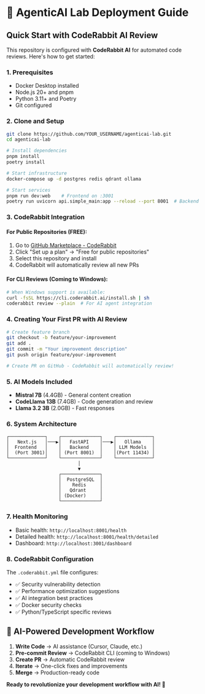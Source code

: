 # 🚀 AgenticAI Lab Deployment Guide

## Quick Start with CodeRabbit AI Review

This repository is configured with **CodeRabbit AI** for automated code reviews. Here's how to get started:

### 1. Prerequisites
- Docker Desktop installed
- Node.js 20+ and pnpm
- Python 3.11+ and Poetry
- Git configured

### 2. Clone and Setup
```bash
git clone https://github.com/YOUR_USERNAME/agenticai-lab.git
cd agenticai-lab

# Install dependencies
pnpm install
poetry install

# Start infrastructure
docker-compose up -d postgres redis qdrant ollama

# Start services
pnpm run dev:web    # Frontend on :3001
poetry run uvicorn api.simple_main:app --reload --port 8001  # Backend on :8001
```

### 3. CodeRabbit Integration

#### For Public Repositories (FREE):
1. Go to [GitHub Marketplace - CodeRabbit](https://github.com/marketplace/coderabbit-ai)
2. Click "Set up a plan" → "Free for public repositories"
3. Select this repository and install
4. CodeRabbit will automatically review all new PRs

#### For CLI Reviews (Coming to Windows):
```bash
# When Windows support is available:
curl -fsSL https://cli.coderabbit.ai/install.sh | sh
coderabbit review --plain  # For AI agent integration
```

### 4. Creating Your First PR with AI Review

```bash
# Create feature branch
git checkout -b feature/your-improvement
git add .
git commit -m "Your improvement description"
git push origin feature/your-improvement

# Create PR on GitHub - CodeRabbit will automatically review!
```

### 5. AI Models Included
- **Mistral 7B** (4.4GB) - General content creation
- **CodeLlama 13B** (7.4GB) - Code generation and review
- **Llama 3.2 3B** (2.0GB) - Fast responses

### 6. System Architecture
```
┌─────────────┐    ┌──────────────┐    ┌─────────────┐
│   Next.js   │───▶│   FastAPI    │───▶│   Ollama    │
│  Frontend   │    │   Backend    │    │ LLM Models  │
│  (Port 3001)│    │ (Port 8001)  │    │(Port 11434) │
└─────────────┘    └──────────────┘    └─────────────┘
                          │
                          ▼
                   ┌──────────────┐
                   │  PostgreSQL  │
                   │    Redis     │
                   │   Qdrant     │
                   │ (Docker)     │
                   └──────────────┘
```

### 7. Health Monitoring
- Basic health: `http://localhost:8001/health`
- Detailed health: `http://localhost:8001/health/detailed`
- Dashboard: `http://localhost:3001/dashboard`

### 8. CodeRabbit Configuration
The `.coderabbit.yml` file configures:
- ✅ Security vulnerability detection
- ✅ Performance optimization suggestions  
- ✅ AI integration best practices
- ✅ Docker security checks
- ✅ Python/TypeScript specific reviews

## 🤖 AI-Powered Development Workflow

1. **Write Code** → AI assistance (Cursor, Claude, etc.)
2. **Pre-commit Review** → CodeRabbit CLI (coming to Windows)
3. **Create PR** → Automatic CodeRabbit review
4. **Iterate** → One-click fixes and improvements
5. **Merge** → Production-ready code

**Ready to revolutionize your development workflow with AI! 🚀**
